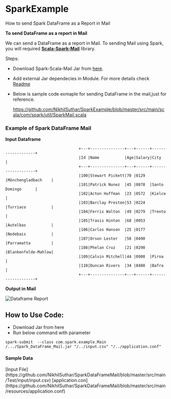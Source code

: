 # SparkExample
How to send Spark DataFrame as a Report in Mail

**To send DataFrame as a report in Mail**

We can send a DataFrame as a report in Mail. To sending Mail using Spark, you will required [**Scala-Spark-Mail**](https://github.com/NikhilSuthar/Scala-Spark-Mail) library.

Steps:
*  Download Spark-Scala-Mail Jar from [here](https://github.com/NikhilSuthar/Scala-Spark-Mail/tree/master/Jar).
*  Add external Jar dependecies in Module. For more details check [Readme](https://github.com/NikhilSuthar/Scala-Spark-Mail)
*  Below is sample code exmaple for sending DataFrame in the mail,just for reference.

      https://github.com/NikhilSuthar/SparkExample/blob/master/src/main/scala/com/spark/util/SparkMail.scala
      
  <h3>Example of Spark DataFrame Mail</h3> 
  
   **Input Dataframe**
           
                                    +---+---------------+---+------+-------------------+
                                    |Id |Name           |Age|Salary|City               |
                                    +---+---------------+---+------+-------------------+
                                    |100|Stewart Pickett|70 |0129  |Mönchengladbach    |
                                    |101|Patrick Nunez  |45 |0878  |Santo Domingo      |
                                    |102|Acton Huffman  |23 |0572  |Kielce             |
                                    |103|Barclay Preston|53 |0224  |Turriaco           |
                                    |104|Ferris Walton  |49 |0279  |Trento             |
                                    |105|Travis Hinton  |68 |0053  |Autelbas           |
                                    |106|Carlos Hanson  |25 |0177  |Nodebais           |
                                    |107|Orson Lester   |58 |0490  |Parramatta         |
                                    |108|Phelan Cruz    |21 |0290  |Blankenfelde-Mahlow|
                                    |109|Calvin Mitchell|44 |0908  |Pirna              |
                                    |110|Duncan Rivers  |34 |0480  |Bafra              |
                                    +---+---------------+---+------+-------------------+
                           
   **Output in Mail**
     
   ![Dataframe Report](https://github.com/NikhilSuthar/SparkExample/blob/master/src/main/Test/output/mail.jpeg)
 


<h2>How to Use Code:</h2>

* Download Jar from here 
* Run below command with parameter 

`spark-submit  --class com.spark.example.Main /.../Spark_DataFrame_Mail.jar "/../input.csv" "/../application.conf"`

<h4>Sample Data</h4>
 [Input File](https://github.com/NikhilSuthar/SparkDataFrameMail/blob/master/src/main/Test/input/input.csv)
 [application.con](https://github.com/NikhilSuthar/SparkDataFrameMail/blob/master/src/main/resources/application.conf)